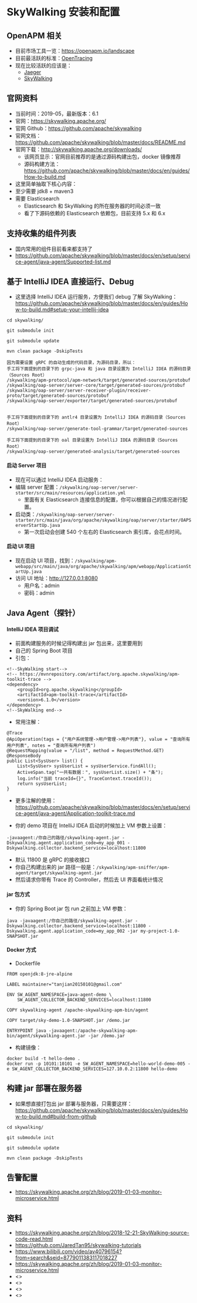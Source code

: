 # SkyWalking 安装和配置


## OpenAPM 相关

- 目前市场工具一览：<https://openapm.io/landscape>
- 目前最活跃的标准：[OpenTracing](https://opentracing.io/)
- 现在比较活跃的应该是：
    - [Jaeger](https://www.jaegertracing.io/)
    - [SkyWalking](https://skywalking.apache.org/)


## 官网资料

- 当前时间：2019-05，最新版本：6.1
- 官网：<https://skywalking.apache.org/>
- 官网 Github：<https://github.com/apache/skywalking>
- 官网文档：<https://github.com/apache/skywalking/blob/master/docs/README.md>
- 官网下载：<http://skywalking.apache.org/downloads/>
    - 该网页显示：官网目前推荐的是通过源码构建出包，docker 镜像推荐
    - 源码构建方法：<https://github.com/apache/skywalking/blob/master/docs/en/guides/How-to-build.md>
- 这里简单抽取下核心内容：
- 至少需要 jdk8 + maven3
- 需要 Elasticsearch
    - Elasticsearch 和 SkyWalking 的所在服务器的时间必须一致
    - 看了下源码依赖的 Elasticsearch 依赖包，目前支持 5.x 和 6.x


## 支持收集的组件列表

- 国内常用的组件目前看来都支持了
- <https://github.com/apache/skywalking/blob/master/docs/en/setup/service-agent/java-agent/Supported-list.md>


## 基于 IntelliJ IDEA 直接运行、Debug

- 这里选择 IntelliJ IDEA 运行服务，方便我们 debug 了解 SkyWalking：<https://github.com/apache/skywalking/blob/master/docs/en/guides/How-to-build.md#setup-your-intellij-idea>

```
cd skywalking/

git submodule init

git submodule update

mvn clean package -DskipTests

因为需要设置 gRPC 的自动生成的代码目录，为源码目录，所以：
手工将下面提到的目录下的 grpc-java 和 java 目录设置为 IntelliJ IDEA 的源码目录（Sources Root）
/skywalking/apm-protocol/apm-network/target/generated-sources/protobuf
/skywalking/oap-server/server-core/target/generated-sources/protobuf
/skywalking/oap-server/server-receiver-plugin/receiver-proto/target/generated-sources/protobuf
/skywalking/oap-server/exporter/target/generated-sources/protobuf


手工将下面提到的目录下的 antlr4 目录设置为 IntelliJ IDEA 的源码目录（Sources Root）
/skywalking/oap-server/generate-tool-grammar/target/generated-sources

手工将下面提到的目录下的 oal 目录设置为 IntelliJ IDEA 的源码目录（Sources Root）
/skywalking/oap-server/generated-analysis/target/generated-sources

```

#### 启动 Server 项目

- 现在可以通过 IntelliJ IDEA 启动服务：
- 编辑 server 配置：`/skywalking/oap-server/server-starter/src/main/resources/application.yml`
    - 里面有关 Elasticsearch 连接信息的配置，你可以根据自己的情况进行配置。
- 启动类：`/skywalking/oap-server/server-starter/src/main/java/org/apache/skywalking/oap/server/starter/OAPServerStartUp.java`
    - 第一次启动会创建 540 个左右的 Elasticsearch 索引库，会花点时间。


#### 启动 UI 项目


- 现在启动 UI 项目，找到：`/skywalking/apm-webapp/src/main/java/org/apache/skywalking/apm/webapp/ApplicationStartUp.java`
- 访问 UI 地址：<http://127.0.0.1:8080>
    - 用户名：admin
    - 密码：admin


## Java Agent（探针）


#### IntelliJ IDEA 项目调试

- 前面构建服务的时候记得构建出 jar 包出来，这里要用到
- 自己的 Spring Boot 项目
- 引包：

```
<!--SkyWalking start-->
<!-- https://mvnrepository.com/artifact/org.apache.skywalking/apm-toolkit-trace -->
<dependency>
    <groupId>org.apache.skywalking</groupId>
    <artifactId>apm-toolkit-trace</artifactId>
    <version>6.1.0</version>
</dependency>
<!--SkyWalking end-->
```

- 常用注解：


```
@Trace
@ApiOperation(tags = {"用户系统管理->用户管理->用户列表"}, value = "查询所有用户列表", notes = "查询所有用户列表")
@RequestMapping(value = "/list", method = RequestMethod.GET)
@ResponseBody
public List<SysUser> list() {
    List<SysUser> sysUserList = sysUserService.findAll();
    ActiveSpan.tag("一共有数据：", sysUserList.size() + "条");
    log.info("当前 traceId={}", TraceContext.traceId());
    return sysUserList;
}

```

- 更多注解的使用：<https://github.com/apache/skywalking/blob/master/docs/en/setup/service-agent/java-agent/Application-toolkit-trace.md>

- 你的 demo 项目在 IntelliJ IDEA 启动的时候加上 VM 参数上设置：

```
-javaagent:/你自己的路径/skywalking-agent.jar -Dskywalking.agent.application_code=my_app_001 -Dskywalking.collector.backend_service=localhost:11800
```

- 默认 11800 是 gRPC 的接收接口
- 你自己构建出来的 jar 路径一般是：`/skywalking/apm-sniffer/apm-agent/target/skywalking-agent.jar`
- 然后请求你带有 Trace 的 Controller，然后去 UI 界面看统计情况

#### jar 包方式

- 你的 Spring Boot jar 包 run 之前加上 VM 参数：

```
java -javaagent:/你自己的路径/skywalking-agent.jar -Dskywalking.collector.backend_service=localhost:11800 -Dskywalking.agent.application_code=my_app_002 -jar my-project-1.0-SNAPSHOT.jar
```


#### Docker 方式

- Dockerfile

```
FROM openjdk:8-jre-alpine

LABEL maintainer="tanjian20150101@gmail.com"

ENV SW_AGENT_NAMESPACE=java-agent-demo \
	SW_AGENT_COLLECTOR_BACKEND_SERVICES=localhost:11800

COPY skywalking-agent /apache-skywalking-apm-bin/agent

COPY target/sky-demo-1.0-SNAPSHOT.jar /demo.jar

ENTRYPOINT java -javaagent:/apache-skywalking-apm-bin/agent/skywalking-agent.jar -jar /demo.jar
```

- 构建镜像：

```
docker build -t hello-demo .
docker run -p 10101:10101 -e SW_AGENT_NAMESPACE=hello-world-demo-005 -e SW_AGENT_COLLECTOR_BACKEND_SERVICES=127.10.0.2:11800 hello-demo
```



## 构建 jar 部署在服务器

- 如果想直接打包出 jar 部署与服务器，只需要这样：<https://github.com/apache/skywalking/blob/master/docs/en/guides/How-to-build.md#build-from-github>

```
cd skywalking/

git submodule init

git submodule update

mvn clean package -DskipTests
```

## 告警配置

- <https://skywalking.apache.org/zh/blog/2019-01-03-monitor-microservice.html>


## 资料

- <https://skywalking.apache.org/zh/blog/2018-12-21-SkyWalking-source-code-read.html>
- <https://github.com/JaredTan95/skywalking-tutorials>
- <https://www.bilibili.com/video/av40796154?from=search&seid=8779011383117018227>
- <https://skywalking.apache.org/zh/blog/2019-01-03-monitor-microservice.html>
- <>
- <>
- <>
- <>






